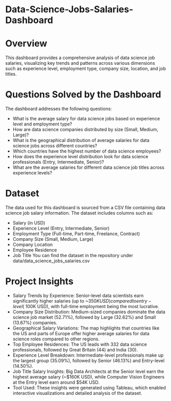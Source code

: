 # Data-Science-Jobs-Salaries-Dashboard

# Overview

This dashboard provides a comprehensive analysis of data science job salaries, visualizing key trends and patterns across various dimensions such as experience level, employment type, company size, location, and job titles.

# Questions Solved by the Dashboard

The dashboard addresses the following questions:
* What is the average salary for data science jobs based on experience level and employment type?
* How are data science companies distributed by size (Small, Medium, Large)?
* What is the geographical distribution of average salaries for data science jobs across different countries?
* Which countries have the highest number of data science employees?
* How does the experience level distribution look for data science professionals (Entry, Intermediate, Senior)?
* What are the average salaries for different data science job titles across experience levels?

# Dataset

The data used for this dashboard is sourced from a CSV file containing data science job salary information. The dataset includes columns such as:
* Salary (in USD)
* Experience Level (Entry, Intermediate, Senior)
* Employment Type (Full-time, Part-time, Freelance, Contract)
* Company Size (Small, Medium, Large)
* Company Location
* Employee Residence
* Job Title
You can find the dataset in the repository under data/data_science_jobs_salaries.csv 


# Project Insights

* Salary Trends by Experience: Senior-level data scientists earn significantly higher salaries (up to ~$350K USD) compared to entry-level (~$100K USD), with full-time employment being the most lucrative.
* Company Size Distribution: Medium-sized companies dominate the data science job market (52.71%), followed by Large (32.62%) and Small (13.67%) companies.
* Geographical Salary Variations: The map highlights that countries like the US and parts of Europe offer higher average salaries for data science roles compared to other regions.
* Top Employee Residences: The US leads with 332 data science professionals, followed by Great Britain (44) and India (30).
* Experience Level Breakdown: Intermediate-level professionals make up the largest group (35.09%), followed by Senior (46.13%) and Entry-level (14.50%).
* Job Title Salary Insights: Big Data Architects at the Senior level earn the highest average salary (~$160K USD), while Computer Vision Engineers at the Entry level earn around $54K USD.
* Tool Used: These insights were generated using Tableau, which enabled interactive visualizations and detailed analysis of the dataset.

